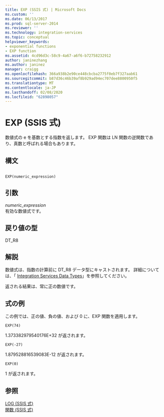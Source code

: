 ```yaml
---
title: EXP (SSIS 式) | Microsoft Docs
ms.custom: ''
ms.date: 06/13/2017
ms.prod: sql-server-2014
ms.reviewer: ''
ms.technology: integration-services
ms.topic: conceptual
helpviewer_keywords:
- exponential functions
- EXP function
ms.assetid: 4cd96d3c-58c9-4a67-a6f6-b72758232912
author: janinezhang
ms.author: janinez
manager: craigg
ms.openlocfilehash: 366a938b2e90ce448cbcba2775f0eb7f327aab61
ms.sourcegitcommit: b87d36c46b39af8b929ad94ec707dee8800950f5
ms.translationtype: MT
ms.contentlocale: ja-JP
ms.lasthandoff: 02/08/2020
ms.locfileid: "62898057"
---
```

# <a name="exp-ssis-expression"></a>EXP (SSIS 式)
  数値式の e を基数とする指数を返します。 EXP 関数は LN 関数の逆関数であり、真数と呼ばれる場合もあります。  
  
## <a name="syntax"></a>構文  
  
```  
  
EXP(numeric_expression)  
```  
  
## <a name="arguments"></a>引数  
 *numeric_expression*  
 有効な数値式です。  
  
## <a name="result-types"></a>戻り値の型  
 DT_R8  
  
## <a name="remarks"></a>解説  
 数値式は、指数の計算前に DT_R8 データ型にキャストされます。 詳細については、「 [Integration Services Data Types](../data-flow/integration-services-data-types.md)」を参照してください。  
  
 返される結果は、常に正の数値です。  
  
## <a name="expression-examples"></a>式の例  
 この例では、正の値、負の値、および 0 に、EXP 関数を適用します。  
  
```  
EXP(74)  
```  
  
 1\.373382979540176E+32 が返されます。  
  
```  
EXP(-27)  
```  
  
 1\.879528816539083E-12 が返されます。  
  
```  
EXP(0)  
```  
  
 1 が返されます。  
  
## <a name="see-also"></a>参照  
 [LOG (SSIS 式)](log-ssis-expression.md)   
 [関数 (SSIS 式)](functions-ssis-expression.md)  
  
  
